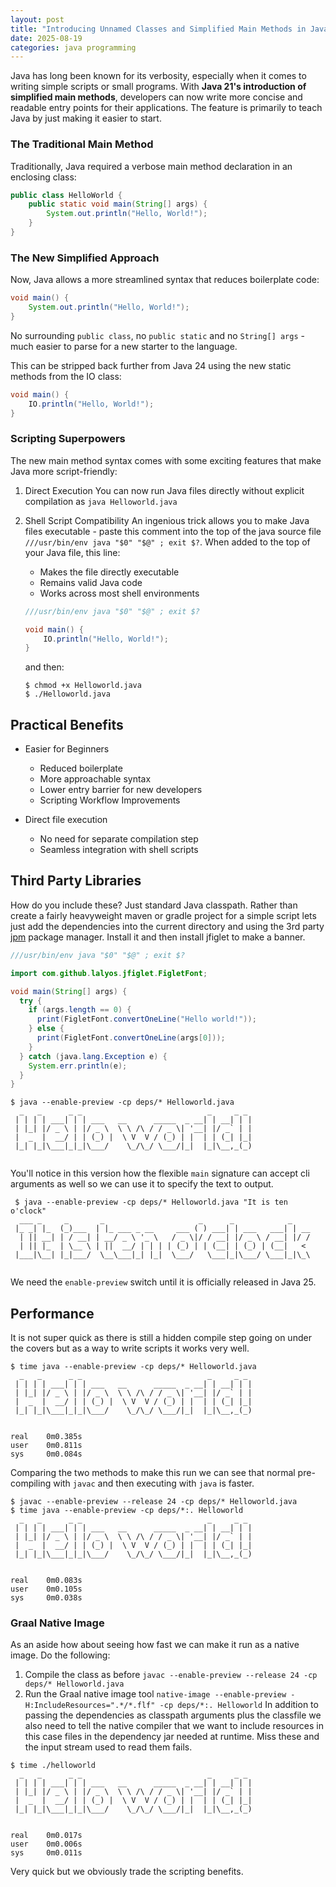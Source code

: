 ```yaml
---
layout: post
title: "Introducing Unnamed Classes and Simplified Main Methods in Java"
date: 2025-08-19
categories: java programming
---
```

Java has long been known for its verbosity, especially when it comes to writing simple scripts or
small programs. With <b>Java 21's introduction of simplified main methods</b>, developers can now
write more concise and readable entry points for their applications.  The feature is primarily to
teach Java by just making it easier to start.

### The Traditional Main Method

Traditionally, Java required a verbose main method declaration in an enclosing class:

```java
public class HelloWorld {
    public static void main(String[] args) {
        System.out.println("Hello, World!");
    }
}
```

### The New Simplified Approach

Now, Java allows a more streamlined syntax that reduces boilerplate code:
```java
void main() {
    System.out.println("Hello, World!");
}
```
No surrounding `public class`, no `public static` and no `String[] args` - much easier to parse for a new
starter to the language.

This can be stripped back further from Java 24 using the new static methods from the IO class:
```java
void main() {
    IO.println("Hello, World!");
}
```
### Scripting Superpowers

The new main method syntax comes with some exciting features that make Java more script-friendly:
1. Direct Execution
You can now run Java files directly without explicit compilation as `java Helloworld.java`
2. Shell Script Compatibility
An ingenious trick allows you to make Java files executable - paste this comment into the top of the
java source file `///usr/bin/env java "$0" "$@" ; exit $?`.
   When added to the top of your Java file, this line:
   * Makes the file directly executable
   * Remains valid Java code
   * Works across most shell environments

    ```java
    ///usr/bin/env java "$0" "$@" ; exit $?
    
    void main() {
        IO.println("Hello, World!");
    }
    ```
    and then:
    ```shell
   $ chmod +x Helloworld.java
   $ ./Helloworld.java
   ```
   
## Practical Benefits
* Easier for Beginners
    * Reduced boilerplate
    * More approachable syntax
    * Lower entry barrier for new developers
    * Scripting Workflow Improvements

* Direct file execution
    * No need for separate compilation step
    * Seamless integration with shell scripts

## Third Party Libraries
How do you include these? Just standard Java classpath.  Rather than create a fairly heavyweight
maven or gradle project for a simple script lets just add the dependencies into the current
directory and using the 3rd party [jpm](https://github.com/codejive/java-jpm/releases) package
manager.  Install it and then install jfiglet to make a banner.
```java
///usr/bin/env java "$0" "$@" ; exit $?

import com.github.lalyos.jfiglet.FigletFont;

void main(String[] args) {
  try {
    if (args.length == 0) {
      print(FigletFont.convertOneLine("Hello world!"));
    } else {
      print(FigletFont.convertOneLine(args[0]));
    }
  } catch (java.lang.Exception e) {
    System.err.println(e);
  }
}
```
```shell
$ java --enable-preview -cp deps/* Helloworld.java 
  _   _      _ _                            _     _ _ 
 | | | | ___| | | ___   __      _____  _ __| | __| | |
 | |_| |/ _ \ | |/ _ \  \ \ /\ / / _ \| '__| |/ _` | |
 |  _  |  __/ | | (_) |  \ V  V / (_) | |  | | (_| |_|
 |_| |_|\___|_|_|\___/    \_/\_/ \___/|_|  |_|\__,_(_)
                                                      
```
You'll notice in this version how the flexible `main` signature can accept cli arguments as well so we can use it
to specify the text to output.
```shell
 $ java --enable-preview -cp deps/* Helloworld.java "It is ten o'clock"
  ___ _     _       _                     _      _            _    
 |_ _| |_  (_)___  | |_ ___ _ __     ___ ( ) ___| | ___   ___| | __
  | || __| | / __| | __/ _ \ '_ \   / _ \|/ / __| |/ _ \ / __| |/ /
  | || |_  | \__ \ | ||  __/ | | | | (_) | | (__| | (_) | (__|   < 
 |___|\__| |_|___/  \__\___|_| |_|  \___/   \___|_|\___/ \___|_|\_\
 
```
We need the `enable-preview` switch until it is officially released in Java 25.

## Performance
It is not super quick as there is still a hidden compile step going on under the covers but as a way
to write scripts it works very well.

```shell
$ time java --enable-preview -cp deps/* Helloworld.java 
  _   _      _ _                            _     _ _ 
 | | | | ___| | | ___   __      _____  _ __| | __| | |
 | |_| |/ _ \ | |/ _ \  \ \ /\ / / _ \| '__| |/ _` | |
 |  _  |  __/ | | (_) |  \ V  V / (_) | |  | | (_| |_|
 |_| |_|\___|_|_|\___/    \_/\_/ \___/|_|  |_|\__,_(_)
                                                      

real    0m0.385s
user    0m0.811s
sys     0m0.084s
```
Comparing the two methods to make this run we can see that normal pre-compiling with `javac` and then
executing with `java` is faster.
```shell
$ javac --enable-preview --release 24 -cp deps/* Helloworld.java 
$ time java --enable-preview -cp deps/*:. Helloworld
  _   _      _ _                            _     _ _ 
 | | | | ___| | | ___   __      _____  _ __| | __| | |
 | |_| |/ _ \ | |/ _ \  \ \ /\ / / _ \| '__| |/ _` | |
 |  _  |  __/ | | (_) |  \ V  V / (_) | |  | | (_| |_|
 |_| |_|\___|_|_|\___/    \_/\_/ \___/|_|  |_|\__,_(_)
                                                      

real    0m0.083s
user    0m0.105s
sys     0m0.038s
```

### Graal Native Image
As an aside how about seeing how fast we can make it run as a native image.
Do the following:
1. Compile the class as before `javac --enable-preview --release 24 -cp deps/* Helloworld.java `
2. Run the Graal native image tool `native-image --enable-preview -H:IncludeResources=".*/*.flf" -cp deps/*:. Helloworld`
In addition to passing the dependencies as classpath arguments plus the classfile we also need to tell
the native compiler that we want to include resources in this case files in the dependency jar needed
at runtime.  Miss these and the input stream used to read them fails.

```shell
$ time ./helloworld 
  _   _      _ _                            _     _ _ 
 | | | | ___| | | ___   __      _____  _ __| | __| | |
 | |_| |/ _ \ | |/ _ \  \ \ /\ / / _ \| '__| |/ _` | |
 |  _  |  __/ | | (_) |  \ V  V / (_) | |  | | (_| |_|
 |_| |_|\___|_|_|\___/    \_/\_/ \___/|_|  |_|\__,_(_)
                                                      

real    0m0.017s
user    0m0.006s
sys     0m0.011s
```
Very quick but we obviously trade the scripting benefits.
